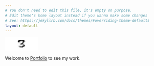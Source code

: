 ```yaml
---
# You don't need to edit this file, it's empty on purpose.
# Edit theme's home layout instead if you wanna make some changes
# See: https://jekyllrb.com/docs/themes/#overriding-theme-defaults
layout: default
---
```


<section role="banner">
  <img src="/img/banner.jpg" />
</section>
 
<section class="content">
  <p>
  Welcome to <a href="/portfolio/">Portfolio</a> to see my work.
  </p> 
</section>
